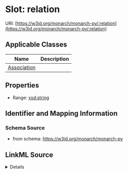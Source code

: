 # Slot: relation

URI: [https://w3id.org/monarch/monarch-py/:relation](https://w3id.org/monarch/monarch-py/:relation)



<!-- no inheritance hierarchy -->




## Applicable Classes

| Name | Description |
| --- | --- |
[Association](Association.md) | 






## Properties

* Range: [xsd:string](xsd:string)







## Identifier and Mapping Information







### Schema Source


* from schema: https://w3id.org/monarch/monarch-py




## LinkML Source

<details>
```yaml
name: relation
from_schema: https://w3id.org/monarch/monarch-py
rank: 1000
alias: relation
domain_of:
- Association
range: string

```
</details>